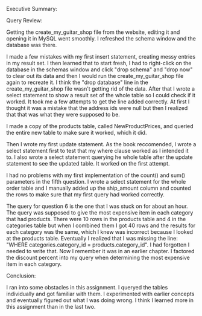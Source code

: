  Executive Summary:
 
 Query Review:
 
 Getting the create_my_guitar_shop file from the website, editing it and opening it in MySQL went smoothly. I refreshed the schema window and the database was there.
 
 I made a few mistakes with my first insert statement, creating messy entries in my result set. I then learned that to start fresh, I had to right-click on the database in the schemas window and click "drop schema" and "drop now" to clear out its data and then I would run the create_my_guitar_shop file again to recreate it. I think the "drop database" line in the create_my_guitar_shop file wasn't getting rid of the data. After that I wrote a select statement to show a result set of the whole table so I could check if it worked. It took me a few attempts to get the line added correctly. At first I thought it was a mistake that the address ids were null but then I realized that that was what they were supposed to be.
 
 I made a copy of the products table, called NewProductPrices, and queried the entire new table to make sure it worked, which it did.
 
 Then I wrote my first update statement. As the book reccomended, I wrote a select statement first to test that my where clause worked as I intended it to. I also wrote a select statement querying he whole table after the update statement to see the updated table. It worked on the first attempt.
 
 I had no problems with my first implementation of the count() and sum() parameters in the fifth question. I wrote a select statement for the whole order table and I manually added up the ship_amount column and counted the rows to make sure that my first query had worked correctly.
 
 The query for question 6 is the one that I was stuck on for about an hour. The query was supposed to give the most expensive item in each category that had products. There were 10 rows in the products table and 4 in the categories table but when I combined them I got 40 rows and the results for each category was the same, which I knew was incorrect because I looked at the products table. Eventually I realized that I was missing the line: "WHERE categories.category_id = products.category_id". I had forgotten I needed to write that. Now I remember it was in an earlier chapter. I factored the discount percent into my query when determining the most expensive item in each category.
 
 
 
 
 
 
 
 
 Conclusion:
 
 I ran into some obstacles in this assignment. I queryed the tables individually and got familiar with them. I experimented with earlier concepts and eventually figured out what I was doing wrong. I think I learned more in this assignment than in the last two. 
 
